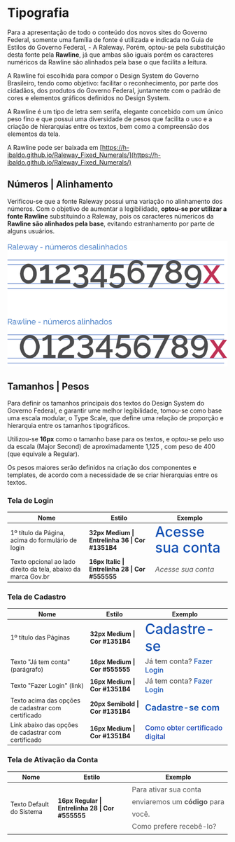 # Tipografia

Para a apresentação de todo o conteúdo dos novos sites do Governo Federal, somente uma família de fonte é utilizada e indicada no Guia de Estilos do Governo Federal, - A Raleway. Porém, optou-se pela substituição desta fonte pela **Rawline**, já que ambas são iguais porém os caracteres numéricos da Rawline são alinhados pela base o que facilita a leitura.

A Rawline foi escolhida para compor o Design System do Governo Brasileiro, tendo como objetivo: facilitar o reconhecimento, por parte dos cidadãos, dos produtos do Governo Federal, juntamente com o padrão de cores e elementos gráficos definidos no Design System.

A Rawline é um tipo de letra sem serifa, elegante concebido com um único peso fino e que possui uma diversidade de pesos que facilita o uso e a criação de hierarquias entre os textos, bem como a compreensão dos elementos da tela.

A Rawline pode ser baixada em [https://h-ibaldo.github.io/Raleway_Fixed_Numerals/](https://h-ibaldo.github.io/Raleway_Fixed_Numerals/)

## Números | Alinhamento

Verificou-se que a fonte Raleway possui uma variação no alinhamento dos números. Com o objetivo de aumentar a legibilidade, **optou-se por utilizar a fonte Rawline** substituindo a Raleway, pois os caracteres númericos da **Rawline são alinhados
pela base**, evitando estranhamento por parte de alguns usuários.

![Rawline Numeros](../assets/images/estilos/tipografia/rawline-numeros.png)

## Tamanhos | Pesos

Para definir os tamanhos principais dos textos do Design System do Governo Federal, e garantir ume melhor legibilidade, tomou-se como base uma escala modular, o Type Scale, que define uma relação de proporção e hierarquia entre os tamanhos tipográficos.

Utilizou-se **16px** como o tamanho base para os textos, e optou-se pelo uso da escala (Major Second) de aproximadamente 1,125 , com peso de 400 (que equivale a Regular).

Os pesos maiores serão definidos na criação dos componentes e templates, de acordo com a necessidade de se criar hierarquias entre os textos.

### Tela de Login

<div class="br-table">
  <div class="table">
    <table>
      <thead>
        <tr>
          <th>Nome</th>
          <th>Estilo</th>
          <th>Exemplo</th>
        </tr>
      </thead>
      <tbody>
        <tr>
          <td>1º título da Página, acima do formulário de login</td>
          <td><strong>32px Medium | Entrelinha 36 | Cor #1351B4</strong></td>
          <td>
            <span style="line-height: 36px; font-size: 32px; font-weight: 500; color: #1351B4;">Acesse sua conta</span>
          </td>
        </tr>
        <tr>
          <td>Texto opcional ao lado direito da tela, abaixo da marca Gov.br</td>
          <td><strong>16px Italic | Entrelinha 28 | Cor #555555</strong></td>
          <td>
            <span style="line-height: 28px; font-size: 16px; font-weight: 400; font-style: italic; color: #555555;">Acesse sua conta</span>
          </td>
        </tr>
      </tbody>
    </table>
  </div>
</div>

### Tela de Cadastro

<div class="br-table">
  <div class="table">
    <table>
      <thead>
        <tr>
          <th>Nome</th>
          <th>Estilo</th>
          <th>Exemplo</th>
        </tr>
      </thead>
      <tbody>
        <tr>
          <td>1º título das Páginas</td>
          <td><strong>32px Medium | Cor #1351B4</strong></td>
          <td>
            <span style="font-size: 32px; font-weight: 500; color: #1351B4;">Cadastre-se</span>
          </td>
        </tr>
        <tr>
          <td>Texto "Já tem conta" (parágrafo)</td>
          <td><strong>16px Medium | Cor #555555</strong></td>
          <td>
            <span style="font-size: 16px; font-weight: 500; color: #555555;">Já tem conta? <a style="font-size: 16px; font-weight: 500; color: #1351B4">Fazer Login</a></span>
          </td>
        </tr>
        <tr>
          <td>Texto "Fazer Login" (link)</td>
          <td><strong>16px Medium | Cor #1351B4</strong></td>
          <td>
            <span style="font-size: 16px; font-weight: 500; color: #555555;">Já tem conta? <a style="font-size: 16px; font-weight: 500; color: #1351B4">Fazer Login</a></span>
          </td>
        </tr>
        <tr>
          <td>Texto acima das opções de cadastrar com certificado </td>
          <td><strong>20px Semibold | Cor #1351B4</strong></td>
          <td>
            <span style="font-size: 20px; font-weight: 600; color: #1351B4;">Cadastre-se com</span>
          </td>
        </tr>
        <tr>
          <td>Link abaixo das opções de cadastrar com certificado</td>
          <td><strong>16px Medium | Cor #1351B4</strong></td>
          <td>
            <a style="font-size: 16px; font-weight: 500; color: #1341B4;">Como obter certificado digital</a>
          </td>
        </tr>
      </tbody>
    </table>
  </div>
</div>

### Tela de Ativação da Conta

<div class="br-table">
  <div class="table">
    <table>
      <thead>
        <tr>
          <th>Nome</th>
          <th>Estilo</th>
          <th>Exemplo</th>
        </tr>
      </thead>
      <tbody>
        <tr>
          <td>Texto Default do Sistema</td>
          <td><strong>16px Regular | Entrelinha 28 | Cor #555555</strong></td>
          <td>
            <span style="line-height: 28px; font-size: 16px; font-weight: 400; color: #555555;">Para ativar sua conta enviaremos um <strong>código</strong> para você.<br>Como prefere recebê-lo?</span>
          </td>
        </tr>
      </tbody>
    </table>
  </div>
</div>

